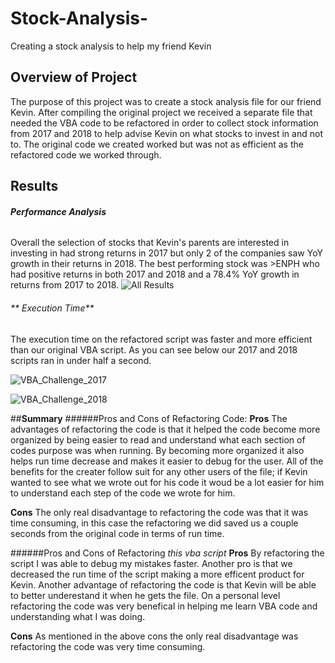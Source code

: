 # **Stock-Analysis-**
Creating a stock analysis to help my friend Kevin
## **Overview of Project**
The purpose of this project was to create a stock analysis file for our friend Kevin. After compiling the original project we received a separate file that needed the VBA code to be refactored in order to collect stock information from 2017 and 2018 to help advise Kevin on what stocks to invest in and not to. The original code we created worked but was not as efficient as the refactored code we worked through.
## **Results**
###### **Performance Analysis**
Overall the selection of stocks that Kevin's parents are interested in investing in had strong returns in 2017 but only 2 of the companies saw YoY growth in their returns in 2018. The best performing stock was >ENPH who had positive returns in both 2017 and 2018 and a 78.4% YoY growth in returns from 2017 to 2018. 
![All Results](https://user-images.githubusercontent.com/79228491/124289244-b60d7c80-db17-11eb-99bf-988e9d736f01.PNG)
###### ** Execution Time**
The execution time on the refactored script was faster and more efficient than our original VBA script. As you can see below our 2017 and 2018 scripts ran in under half a second.

![VBA_Challenge_2017](https://user-images.githubusercontent.com/79228491/124290600-3d0f2480-db19-11eb-8890-25ff4a097ca8.PNG)

![VBA_Challenge_2018](https://user-images.githubusercontent.com/79228491/124290605-3e405180-db19-11eb-9c43-3d8f5c443db1.PNG)

##**Summary**
######Pros and Cons of Refactoring Code:
**Pros**
The advantages of refactoring the code is that it helped the code become more organized by being easier to read and understand what each section of codes purpose was when running. By becoming more organized it also helps run time decrease and makes it easier to debug for the user. All of the benefits for the creater follow suit for any other users of the file; if Kevin wanted to see what we wrote out for his code it woud be a lot easier for him to understand each step of the code we wrote for him.

**Cons**
The only real disadvantage to refactoring the code was that it was time consuming, in this case the refactoring we did saved us a couple seconds from the original code in terms of run time.

######Pros and Cons of Refactoring _this vba script_
**Pros**
By refactoring the script I was able to debug my mistakes faster. Another pro is that we decreased the run time of the script making a more efficent product for Kevin. Another advantage of refactoring the code is that Kevin will be able to better underestand it when he gets the file. On a personal level refactoring the code was very benefical in helping me learn VBA code and understanding what I was doing.

**Cons**
As mentioned in the above cons the only real disadvantage was refactoring the code was very time consuming.
